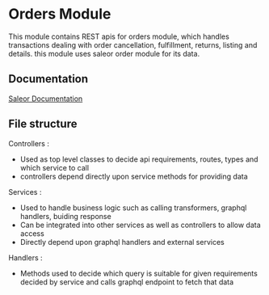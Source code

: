 
# Orders Module

This module contains REST apis for orders module, which handles transactions dealing with order cancellation, fulfillment, returns, listing and details. 
this module uses saleor order module for its data.


## Documentation

[Saleor Documentation](https://docs.saleor.io/docs/3.x/api-reference/orders/queries/order)

## File structure
Controllers : 
- Used as top level classes to decide api requirements, routes, types and which service to call
- controllers depend directly upon service methods for providing data

Services : 
- Used to handle business logic such as calling transformers, graphql handlers, buiding response
- Can be integrated into other services as well as controllers to allow data access
- Directly depend upon graphql handlers and external services

Handlers : 
- Methods used to decide which query is suitable for given requirements decided by service and calls graphql endpoint to fetch that data
